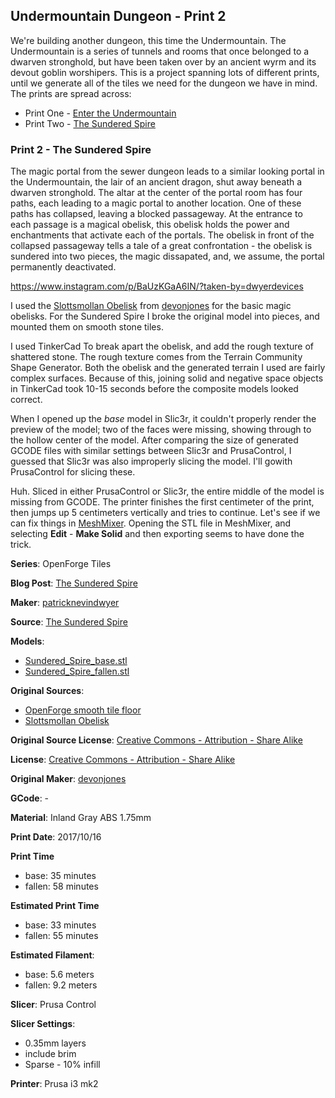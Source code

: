 
## Undermountain Dungeon - Print 2

We're building another dungeon, this time the Undermountain. The Undermountain is a series of
tunnels and rooms that once belonged to a dwarven stronghold, but have been taken over by an
ancient wyrm and its devout goblin worshipers. This is a project spanning lots of different prints, until
we generate all of the tiles we need for the dungeon we have in mind. The prints
are spread across:

 - Print One - [Enter the Undermountain](http://www.dwyerdevices.com/2017/10/19/undermountain-dungeon-print-1/)
 - Print Two - [The Sundered Spire](http://www.dwyerdevices.com/2017/10/24/undermountain-dungeon-print-2/)


### Print 2 - The Sundered Spire

The magic portal from the sewer dungeon leads to a similar looking portal in the Undermountain, the
lair of an ancient dragon, shut away beneath a dwarven stronghold. The altar at the center of the portal
room has four paths, each leading to a magic portal to another location. One of these paths has collapsed,
leaving a blocked passageway. At the entrance to each passage is a magical obelisk, this obelisk holds the
power and enchantments that activate each of the portals. The obelisk in front of the collapsed passageway
tells a tale of a great confrontation - the obelisk is sundered into two pieces, the magic dissapated, and,
we assume, the portal permanently deactivated.

https://www.instagram.com/p/BaUzKGaA6IN/?taken-by=dwyerdevices

I used the [Slottsmollan Obelisk](https://www.thingiverse.com/thing:1490817) from [devonjones](https://www.thingiverse.com/devonjones)
for the basic magic obelisks. For the Sundered Spire I broke the original model into pieces, and mounted them
on smooth stone tiles.

I used TinkerCad To break apart the obelisk, and add the rough texture of shattered stone. The rough texture
comes from the Terrain Community Shape Generator. Both the obelisk and the generated terrain I used are fairly
complex surfaces. Because of this, joining solid and negative space objects in TinkerCad took 10-15 seconds
before the composite models looked correct.

When I opened up the _base_ model in Slic3r, it couldn't properly render the preview of the model; two of the
faces were missing, showing through to the hollow center of the model. After comparing the size of generated
GCODE files with similar settings between Slic3r and PrusaControl, I guessed that Slic3r was also improperly
slicing the model. I'll gowith PrusaControl for slicing these. 

Huh. Sliced in either PrusaControl or Slic3r, the entire middle of the model is missing from GCODE. The printer
finishes the first centimeter of the print, then jumps up 5 centimeters vertically and tries to continue. Let's
see if we can fix things in [MeshMixer](http://meshmixer.com). Opening the STL file in MeshMixer, and selecting
**Edit** - **Make Solid** and then exporting seems to have done the trick.


**Series**: OpenForge Tiles

**Blog Post**: [The Sundered Spire](http://www.dwyerdevices.com/2017/10/24/undermountain-dungeon-print-2/)

**Maker**: [patricknevindwyer](https://www.thingiverse.com/patricknevindwyer)

**Source**: [The Sundered Spire](https://www.thingiverse.com/thing:2594414)

**Models**:

 - [Sundered_Spire_base.stl](https://www.thingiverse.com/download:4226519)
 - [Sundered_Spire_fallen.stl](https://www.thingiverse.com/download:4226521)

**Original Sources**:

 - [OpenForge smooth tile floor](https://www.thingiverse.com/thing:234325)
 - [Slottsmollan Obelisk](https://www.thingiverse.com/thing:1490817)

**Original Source License**: [Creative Commons - Attribution - Share Alike](http://creativecommons.org/licenses/by-sa/3.0/)

**License**: [Creative Commons - Attribution - Share Alike](http://creativecommons.org/licenses/by-sa/3.0/)

**Original Maker**: [devonjones](https://www.thingiverse.com/devonjones)

**GCode**: -

**Material**: Inland Gray ABS 1.75mm

**Print Date**: 2017/10/16

**Print Time**

 - base: 35 minutes
 - fallen: 58 minutes
 
**Estimated Print Time**

 - base: 33 minutes
 - fallen: 55 minutes

**Estimated Filament**:

 - base: 5.6 meters
 - fallen: 9.2 meters

**Slicer**: Prusa Control

**Slicer Settings**:

 - 0.35mm layers
 - include brim
 - Sparse - 10% infill

**Printer**: Prusa i3 mk2
